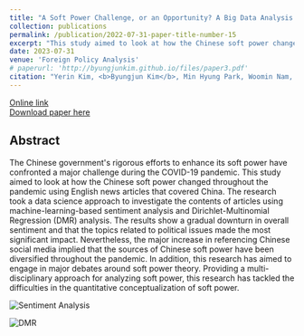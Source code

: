 ```yaml
---
title: "A Soft Power Challenge, or an Opportunity? A Big Data Analysis on Chinese Soft Power during COVID-19 Pandemic"
collection: publications
permalink: /publication/2022-07-31-paper-title-number-15
excerpt: "This study aimed to look at how the Chinese soft power changed throughout the pandemic using English news articles that covered China. The research took a data science approach to investigate the contents of articles using machine-learning-based sentiment analysis and Dirichlet-Multinomial Regression (DMR) analysis."
date: 2023-07-31
venue: 'Foreign Policy Analysis'
# paperurl: 'http://byungjunkim.github.io/files/paper3.pdf'
citation: "Yerin Kim, <b>Byungjun Kim</b>, Min Hyung Park, Woomin Nam, and Jang Hyun Kim. (2023). &quot;A Soft Power Challenge, or an Opportunity? A Big Data Analysis on Chinese Soft Power during COVID-19 Pandemic.&quot; <i>Foreign Policy Analysis</i>. 19(3)."
---
```

[Online link](https://doi.org/10.1093/fpa/orad011)  
[Download paper here](http://byungjunkim.github.io/files/paper15.pdf)

## Abstract
The Chinese government's rigorous efforts to enhance its soft power have confronted a major challenge during the COVID-19 pandemic. This study aimed to look at how the Chinese soft power changed throughout the pandemic using English news articles that covered China. The research took a data science approach to investigate the contents of articles using machine-learning-based sentiment analysis and Dirichlet-Multinomial Regression (DMR) analysis. The results show a gradual downturn in overall sentiment and that the topics related to political issues made the most significant impact. Nevertheless, the major increase in referencing Chinese social media implied that the sources of Chinese soft power have been diversified throughout the pandemic. In addition, this research has aimed to engage in major debates around soft power theory. Providing a multi-disciplinary approach for analyzing soft power, this research has tackled the difficulties in the quantitative conceptualization of soft power.

![Sentiment Analysis](http://byungjunkim.github.io/files/figures/paper15_fig1.png "Sentiment Analysis")  

![DMR](http://byungjunkim.github.io/files/figures/paper15_fig2.png "DMR")